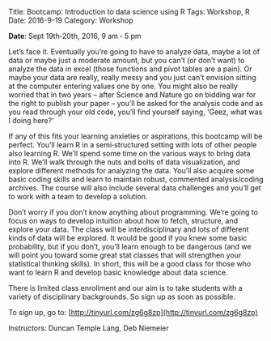 ﻿Title: Bootcamp: Introduction to data science using R
Tags: Workshop, R
Date: 2016-9-19
Category: Workshop

__Date__:  Sept 19th‐20th, 2016, 9 am ‐ 5 pm

Let’s face it. Eventually you’re going to have to analyze data, maybe a lot
of data or maybe just a moderate amount, but you can’t (or don’t want) to
analyze the data in excel (those functions and pivot tables are a pain). Or
maybe your data are really, really messy and you just can’t envision sitting
at the computer entering values one by one. You might also be really worried
that in two years – after Science and Nature go on bidding war for the right
to publish your paper – you’ll be asked for the analysis code and as you
read through your old code, you’ll find yourself saying, ‘Geez, what was I
doing here?’

If any of this fits your learning anxieties or aspirations, this bootcamp
will be perfect. You’ll learn R in a semi‐structured setting with lots of
other people also learning R. We’ll spend some time on the various ways to
bring data into R. We’ll walk through the nuts and bolts of data
visualization, and explore different methods for analyzing the data. You’ll
also acquire some basic coding skills and learn to maintain robust,
commented analysis/coding archives. The course will also include several
data challenges and you’ll get to work with a team to develop a solution.

Don’t worry if you don’t know anything about programming. We’re going to
focus on ways to develop intuition about how to fetch, structure, and
explore your data. The class will be interdisciplinary and lots of different
kinds of data will be explored. It would be good if you knew some basic
probability, but if you don’t, you’ll learn enough to be dangerous (and we
will point you toward some great stat classes that will strengthen your
statistical thinking skills). In short, this will be a good class for those
who want to learn R and develop basic knowledge about data science.

There is limited class enrollment and our aim is to take students with a
variety of disciplinary backgrounds. So sign up as soon as possible.

To sign up, go to: [http://tinyurl.com/zg6g8zp](http://tinyurl.com/zg6g8zp)

Instructors: Duncan Temple Lang, Deb Niemeier
